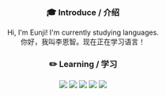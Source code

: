 <div align="center">
  
### 🎓 Introduce / 介绍<br>
Hi, I'm Eunji! I'm currently studying languages.<br>
你好，我叫李恩智。现在正在学习语言！

### ✏️ Learning / 学习
<img src="https://img.shields.io/badge/Html-E34F26?style=flat-square&logo=HTML5&logoColor=white"/>  <img src="https://img.shields.io/badge/Css-1572B6?style=flat-square&logo=CSS3&logoColor=white"/>  <img src="https://img.shields.io/badge/JavaScript-F7DF1E?style=flat-square&logo=JavaScript&logoColor=white"/>  <img src="https://img.shields.io/badge/Python-3776AB?style=flat-square&logo=Python&logoColor=white"/>  <img src="https://img.shields.io/badge/Django-092E20?style=flat-square&logo=Django&logoColor=white"/>
</div>
<!--
https://simpleicons.org/
**Lee2Eunji/Lee2Eunji** is a ✨ _special_ ✨ repository because its `README.md` (this file) appears on your GitHub profile.

Here are some ideas to get you started:

- 🔭 I’m currently working on ...
- 🌱 I’m currently learning ...
- 👯 I’m looking to collaborate on ...
- 🤔 I’m looking for help with ...
- 💬 Ask me about ...
- 📫 How to reach me: ...
- 😄 Pronouns: ...
- ⚡ Fun fact: ...
-->
